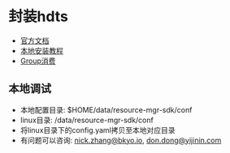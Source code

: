 # 封装hdts

- [官方文档](https://c1ey4wdv9g.larksuite.com/wiki/wikuso3aKmW905hAvYIrCaWvonh?appStyle=UI4&domain=doesnotexists.larksuite.com&locale=zh-CN&refresh=1&tabName=space&theme=dark&userId=7094178533047549958)
- [本地安装教程](https://c1ey4wdv9g.larksuite.com/docx/doxustX5wpQDxII7zxn5qEwrUpd)
- [Group消费](https://c1ey4wdv9g.larksuite.com/wiki/wikusQxBdIUW3LaHtPzErn3h2vb?appStyle=UI4&domain=doesnotexists.larksuite.com&locale=zh-CN&refresh=1&tabName=space&theme=dark&userId=7094178533047549958)

## 本地调试

- 本地配置目录: $HOME/data/resource-mgr-sdk/conf
- linux目录: /data/resource-mgr-sdk/conf
- 将linux目录下的config.yaml拷贝至本地对应目录
- 有问题可以咨询: nick.zhang@bkyo.io, don.dong@yijinin.com